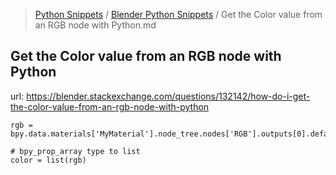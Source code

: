 > [Python Snippets](../README.md) / [Blender Python Snippets](README.md) / Get the Color value from an RGB node with Python.md
## Get the Color value from an RGB node with Python
url: https://blender.stackexchange.com/questions/132142/how-do-i-get-the-color-value-from-an-rgb-node-with-python

```
rgb = bpy.data.materials['MyMaterial'].node_tree.nodes['RGB'].outputs[0].default_value

# bpy_prop_array type to list
color = list(rgb)
```